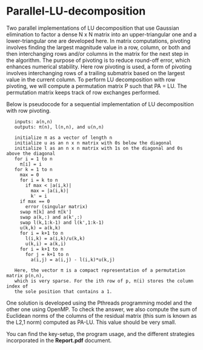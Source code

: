 # Parallel-LU-decomposition

Two parallel implementations of LU decomposition that use Gaussian elimination to factor a dense N x N matrix into an upper-triangular one and a lower-triangular one are developed here. In matrix computations, pivoting involves finding the largest magnitude value in a row, column, or both and then interchanging rows and/or columns in the matrix for the next step in the algorithm. The purpose of pivoting is to reduce round-off error, which enhances numerical stability. Here row pivoting is used, a form of pivoting involves interchanging rows of a trailing submatrix based on the largest value in the current column. To perform LU decomposition with row pivoting, we will compute a permutation matrix P such that PA = LU. The permutation matrix keeps track of row exchanges performed.

Below is pseudocode for a sequential implementation of LU decomposition with row pivoting.
```
   inputs: a(n,n)
   outputs: π(n), l(n,n), and u(n,n)

   initialize π as a vector of length n
   initialize u as an n x n matrix with 0s below the diagonal
   initialize l as an n x n matrix with 1s on the diagonal and 0s above the diagonal
   for i = 1 to n
     π[i] = i
   for k = 1 to n
     max = 0
     for i = k to n
       if max < |a(i,k)|
         max = |a(i,k)|
         k' = i
     if max == 0
       error (singular matrix)
     swap π[k] and π[k']
     swap a(k,:) and a(k',:)
     swap l(k,1:k-1) and l(k',1:k-1)
     u(k,k) = a(k,k)
     for i = k+1 to n
       l(i,k) = a(i,k)/u(k,k)
       u(k,i) = a(k,i)
     for i = k+1 to n
       for j = k+1 to n
         a(i,j) = a(i,j) - l(i,k)*u(k,j)
          
   Here, the vector π is a compact representation of a permutation matrix p(n,n), 
   which is very sparse. For the ith row of p, π(i) stores the column index of
   the sole position that contains a 1.
```

One solution is developed using the Pthreads programming model and the other one using OpenMP. To check the answer, we also compute the sum of Euclidean norms of the columns of the residual matrix (this sum is known as the L2,1 norm) computed as PA-LU. This value should be very small.

You can find the key-setup, the program usage, and the different strategies incorporated in the **Report.pdf** document.

